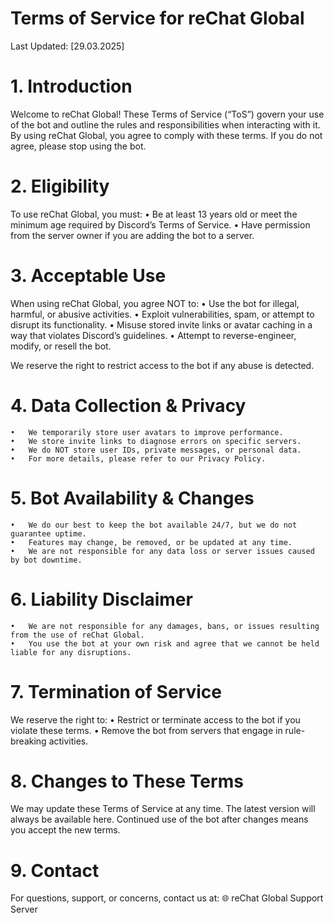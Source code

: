 # Terms of Service for reChat Global

Last Updated: [29.03.2025]

# 1. Introduction

Welcome to reChat Global! These Terms of Service (“ToS”) govern your use of the bot and outline the rules and responsibilities when interacting with it. By using reChat Global, you agree to comply with these terms. If you do not agree, please stop using the bot.

# 2. Eligibility

To use reChat Global, you must:
	•	Be at least 13 years old or meet the minimum age required by Discord’s Terms of Service.
	•	Have permission from the server owner if you are adding the bot to a server.

# 3. Acceptable Use

When using reChat Global, you agree NOT to:
	•	Use the bot for illegal, harmful, or abusive activities.
	•	Exploit vulnerabilities, spam, or attempt to disrupt its functionality.
	•	Misuse stored invite links or avatar caching in a way that violates Discord’s guidelines.
	•	Attempt to reverse-engineer, modify, or resell the bot.

We reserve the right to restrict access to the bot if any abuse is detected.

# 4. Data Collection & Privacy

	•	We temporarily store user avatars to improve performance.
	•	We store invite links to diagnose errors on specific servers.
	•	We do NOT store user IDs, private messages, or personal data.
	•	For more details, please refer to our Privacy Policy.

# 5. Bot Availability & Changes

	•	We do our best to keep the bot available 24/7, but we do not guarantee uptime.
	•	Features may change, be removed, or be updated at any time.
	•	We are not responsible for any data loss or server issues caused by bot downtime.

# 6. Liability Disclaimer

	•	We are not responsible for any damages, bans, or issues resulting from the use of reChat Global.
	•	You use the bot at your own risk and agree that we cannot be held liable for any disruptions.

# 7. Termination of Service

We reserve the right to:
	•	Restrict or terminate access to the bot if you violate these terms.
	•	Remove the bot from servers that engage in rule-breaking activities.

# 8. Changes to These Terms

We may update these Terms of Service at any time. The latest version will always be available here. Continued use of the bot after changes means you accept the new terms.

# 9. Contact

For questions, support, or concerns, contact us at:
🌐 reChat Global Support Server

